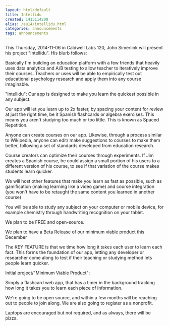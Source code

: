 ```yaml
---
layout: html/default
title: Intellidu
created: 1415114208
alias: /au14/intellidu.html
categories: announcements
tags: announcements
---
```

This Thursday, 2014-11-06 in Caldwell Labs 120, John Simerlink will present his project "Intellidu". His blurb follows:

Basically I'm building an education platform with a few friends that heavily uses data analytics and A/B testing to allow teacher to iteratively improve their courses. Teachers or uses will be able to empirically test out educational psychology research and apply them into any course imaginable.

"Intellidu": Our app is designed to make you learn the quickest possible in any subject.

Our app will let you learn up to 2x faster, by spacing your content for review at just the right time, be it Spanish flashcards or algebra exercises. This means you aren't studying too much or too little. This is known as Spaced Repetition.

Anyone can create courses on our app. Likewise, through a process similar to Wikipedia, anyone can edit/ make suggestions to courses to make them better, following a set of standards developed from education research.

Course creators can optimize their courses through experiments. If Jim creates a Spanish course, he could assign a small portion of his users to a different version of his course, to see if that variation of the course makes students learn quicker.

We will host other features that make you learn as fast as possible, such as gamification (making learning like a video game) and course integration (you won't have to be retaught the same content you learned in another course)

You will be able to study any subject on your computer or mobile device, for example chemistry through handwriting recognition on your tablet.

We plan to be FREE and open-source.

We plan to have a Beta Release of our minimum viable product this December

The KEY FEATURE is that we time how long it takes each user to learn each fact. This forms the foundation of our app, letting any developer or researcher come along to test if their teaching or studying method lets people learn quicker.

Initial project/"Minimum Viable Product":

Simply a flashcard web app, that has a timer in the background tracking how long it takes you to learn each piece of information.

We're going to be open source, and within a few months will be reaching out to people to join along. We are also going to register as a nonprofit.

Laptops are encouraged but not required, and as always, there will be pizza.
